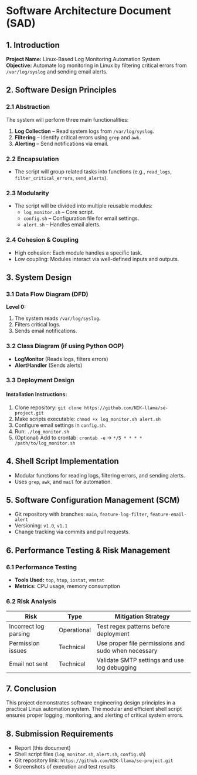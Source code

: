 # Software Architecture Document (SAD)

## **1. Introduction**
**Project Name:** Linux-Based Log Monitoring Automation System  
**Objective:** Automate log monitoring in Linux by filtering critical errors from `/var/log/syslog` and sending email alerts.

## **2. Software Design Principles**

### **2.1 Abstraction**
The system will perform three main functionalities:
1. **Log Collection** – Read system logs from `/var/log/syslog`.
2. **Filtering** – Identify critical errors using `grep` and `awk`.
3. **Alerting** – Send notifications via email.

### **2.2 Encapsulation**
- The script will group related tasks into functions (e.g., `read_logs`, `filter_critical_errors`, `send_alerts`).

### **2.3 Modularity**
- The script will be divided into multiple reusable modules:
  - `log_monitor.sh` – Core script.
  - `config.sh` – Configuration file for email settings.
  - `alert.sh` – Handles email alerts.

### **2.4 Cohesion & Coupling**
- High cohesion: Each module handles a specific task.
- Low coupling: Modules interact via well-defined inputs and outputs.

## **3. System Design**

### **3.1 Data Flow Diagram (DFD)**
**Level 0:**
1. The system reads `/var/log/syslog`.
2. Filters critical logs.
3. Sends email notifications.

### **3.2 Class Diagram (if using Python OOP)**
- **LogMonitor** (Reads logs, filters errors)
- **AlertHandler** (Sends alerts)

### **3.3 Deployment Design**
#### **Installation Instructions:**
1. Clone repository: `git clone https://github.com/NIK-llama/se-project.git`
2. Make scripts executable: `chmod +x log_monitor.sh alert.sh`
3. Configure email settings in `config.sh`.
4. Run: `./log_monitor.sh`
5. (Optional) Add to crontab: `crontab -e` → `*/5 * * * * /path/to/log_monitor.sh`

## **4. Shell Script Implementation**
- Modular functions for reading logs, filtering errors, and sending alerts.
- Uses `grep`, `awk`, and `mail` for automation.

## **5. Software Configuration Management (SCM)**
- Git repository with branches: `main`, `feature-log-filter`, `feature-email-alert`
- Versioning: `v1.0`, `v1.1`
- Change tracking via commits and pull requests.

## **6. Performance Testing & Risk Management**

### **6.1 Performance Testing**
- **Tools Used:** `top`, `htop`, `iostat`, `vmstat`
- **Metrics:** CPU usage, memory consumption

### **6.2 Risk Analysis**
| Risk | Type | Mitigation Strategy |
|------|------|---------------------|
| Incorrect log parsing | Operational | Test regex patterns before deployment |
| Permission issues | Technical | Use proper file permissions and sudo when necessary |
| Email not sent | Technical | Validate SMTP settings and use log debugging |

## **7. Conclusion**
This project demonstrates software engineering design principles in a practical Linux automation system. The modular and efficient shell script ensures proper logging, monitoring, and alerting of critical system errors.

## **8. Submission Requirements**
- Report (this document)
- Shell script files (`log_monitor.sh`, `alert.sh`, `config.sh`)
- Git repository link: `https://github.com/NIK-llama/se-project.git`
- Screenshots of execution and test results

